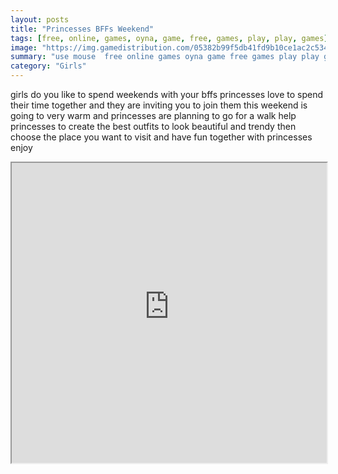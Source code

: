 ```yaml
---
layout: posts
title: "Princesses BFFs Weekend"
tags: [free, online, games, oyna, game, free, games, play, play, games]
image: "https://img.gamedistribution.com/05382b99f5db41fd9b10ce1ac2c534dc.jpg"
summary: "use mouse  free online games oyna game free games play play games"
category: "Girls"
---
```


girls do you like to spend weekends with your bffs princesses love to spend their time together and they are inviting you to join them this weekend is going to very warm and princesses are planning to go for a walk help princesses to create the best outfits to look beautiful and trendy then choose the place you want to visit and have fun together with princesses enjoy

<iframe width="100%" height="480px;" src="https://html5.gamedistribution.com/05382b99f5db41fd9b10ce1ac2c534dc/"></iframe>